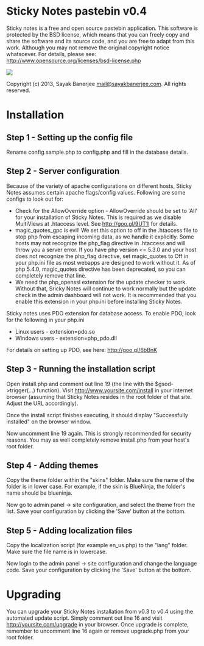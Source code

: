 Sticky Notes pastebin v0.4
===========================

Sticky notes is a free and open source pastebin application.
This software is protected by the BSD license, which means that you can freely
copy and share the software and its source code, and you are free to adapt from
this work. Although you may not remove the original copyright notice whatsoever.
For details, please see: http://www.opensource.org/licenses/bsd-license.php

[![](http://www.pledgie.com/campaigns/20549.png?skin_name=chrome)](http://goo.gl/oWyEG)

Copyright (c) 2013, Sayak Banerjee <mail@sayakbanerjee.com>.
All rights reserved.


Installation
=============

Step 1 - Setting up the config file
------------------------------------
Rename config.sample.php to config.php and fill in the database details.

Step 2 - Server configuration
------------------------------
Because of the variety of apache configurations on different hosts, Sticky Notes
assumes certain apache flags/config values. Following are some configs to look
out for:
 * Check for the AllowOverride option - AllowOverride should be set to 'All' for
   your installation of Sticky Notes. This is required as we disable MultiViews
   at .htaccess level. See http://goo.gl/9UT1l for details.
 * magic_quotes_gpc is evil! We set this option to off in the .htaccess file to
   stop php from escaping incoming data, as we handle it explicitly. Some hosts
   may not recognize the php_flag directive in .htaccess and will throw you a
   server error. If you have php version <= 5.3.0 and your host does not
   recognize the php_flag directive, set magic_quotes to Off in your php.ini file
   as most webapps are designed to work without it. As of php 5.4.0, magic_quotes
   directive has been deprecated, so you can completely remove that line.
 * We need the php_openssl extension for the update checker to work. Without that,
   Sricky Notes will continue to work normally but the update check in the admin
   dashboard will not work. It is recommended that you enable this extension in
   your php.ini before installing Sticky Notes.

Sticky notes uses PDO extension for database access. To enable PDO, look for the
following in your php.ini
 * Linux users - extension=pdo.so
 * Windows users - extension=php_pdo.dll

For details on setting up PDO, see here: http://goo.gl/6bBnK

Step 3 - Running the installation script
-----------------------------------------
Open install.php and comment out line 19 (the line with the $gsod->trigger(...)
function). Visit http://www.yoursite.com/install in your internet browser
(assuming that Sticky Notes resides in the root folder of that site. Adjust the
URL accordingly).

Once the install script finishes executing, it should display "Successfully
installed" on the browser window.

Now uncomment line 19 again. This is strongly recommended for security reasons.
You may as well completely remove install.php from your host's root folder.

Step 4 - Adding themes
-----------------------
Copy the theme folder within the "skins" folder. Make sure the name of the folder
is in lower case. For example, if the skin is BlueNinja, the folder's name should
be blueninja.

Now go to admin panel -> site configuration, and select the theme from the
list. Save your configuration by clicking the 'Save' button at the bottom.

Step 5 - Adding localization files
-----------------------------------
Copy the localization script (for example en_us.php) to the "lang" folder.
Make sure the file name is in lowercase.

Now login to the admin panel -> site configuration and change the language
code. Save your configuration by clicking the 'Save' button at the bottom.


Upgrading
==========

You can upgrade your Sticky Notes installation from v0.3 to v0.4 using the
automated update script. Simply comment out line 16 and visit
http://yoursite.com/upgrade in your browser. Once upgrade is complete,
remember to uncomment line 16 again or remove upgrade.php from your root
folder.